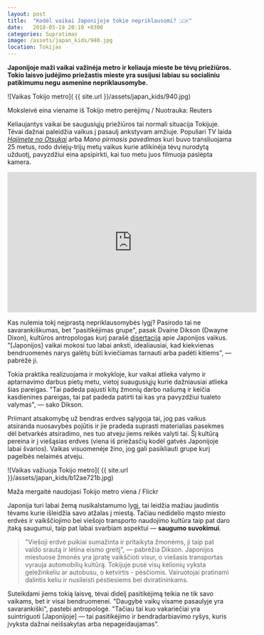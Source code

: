 ```yaml
---
layout: post
title:  "Kodėl vaikai Japonijoje tokie nepriklausomi? 🇯🇵"
date:   2018-05-19 20:10 +0300
categories: Supratimas
image: /assets/japan_kids/940.jpg
location: Tokijas
---
```


**Japonijoje maži vaikai važinėja metro ir keliauja mieste be tėvų priežiūros.
Tokio laisvo judėjimo priežastis mieste yra susijusi labiau su socialiniu patikimumu negu asmenine nepriklausomybe.**

![Vaikas Tokijo metro]( {{ site.url }}/assets/japan_kids/940.jpg)
<div class="lighter x--pt smaller">
    Moksleivė eina viename iš Tokijo metro perėjimų / Nuotrauka: Reuters
</div>

Keliaujantys vaikai be saugusiųjų priežiūros tai normali situacija Tokijuje. Tėvai dažnai paleidžia vaikus į pasaulį
ankstyvam amžiuje. Populiari TV laida <a href="//reddit.com/r/raisingkids/comments/166in4/hajimete_no_otsukai_first_errand_is_a_japanese_tv/">*Hajimete no Otsukai*</a> arba *Mano pirmasis pavedimas*
kuri buvo transliuojama 25 metus, rodo dviejų-trijų metų vaikus kurie atlikinėja tėvų nurodytą užduotį, pavyzdžiui eina apsipirkti, kai tuo metu juos filmuoja paslėpta kamera.

<div class="video-container">
    <iframe width="560" height="315" src="https://www.youtube.com/embed/e5k5XTZy0rA" frameborder="0" allow="autoplay; encrypted-media" allowfullscreen></iframe>
</div>

Kas nulemia tokį neįprastą nepriklausomybės lygį?
Pasirodo tai ne savarankiškumas, bet "pasitikėjimas grupe", pasak Dvaine Dikson (Dwayne Dixon), 
kultūros antropologas kurį parašė <a href="//scalar.usc.edu/students/endlessquestion/index">disertaciją</a> apie Japonijos vaikus. 
"[Japonijos] vaikai mokosi tuo labai anksti, idealiausiai, kad kiekvienas bendruomenės narys galėtų būti 
kviečiamas tarnauti arba padėti kitiems", — pabrėžė ji.

Tokia praktika realizuojama ir mokykloje, kur vaikai atlieka valymo ir aptarnavimo darbus pietų metu, 
vietoj suaugusiųjų kurie dažniausiai atlieka šias pareigas. "Tai padeda pajusti kitų žmonių darbo našumą ir 
keičia kasdienines pareigas, tai pat padeda patirti tai kas yra pavyzdžiui tualeto valymas", — sako Dikson.

Priimant atsakomybę už bendras erdves sąlygoja tai, jog pas vaikus atsiranda nuosavybės pojūtis ir jie pradeda
suprasti materialias pasekmes dėl betvarkės atsiradimo, nes tuo atveju jiems reikės valyti tai.
Šį kultūrą pereina ir į viešąsias erdves (viena iš priežasčių kodėl gatvės Japonijoje labai švarios).
Vaikas visuomenėje žino, jog gali pasikliauti grupe kurį pagelbės nelaimės atveju.

![Vaikas važiuoja Tokijo metro]( {{ site.url }}/assets/japan_kids/b12ae721b.jpg)
<div class="lighter x--pt smaller">
    Maža mergaitė naudojasi Tokijo metro viena / Flickr
</div>

Japonija turi labai žemą nusikalstamumo lygį, tai leidžia mažiau jaudintis tėvams kurie išleidžia savo 
atžalas į miestą. Tačiau nedidelio mąsto miesto erdvės ir vaikščiojimo bei viešojo transporto naudojimo 
kultūra taip pat daro įtaką saugumui, taip pat labai svarbiam aspektui — **saugumo suvokimui**.

<blockquote>
"Viešoji erdvė puikiai sumažinta ir pritaikyta žmonėms, ji taip pat 
valdo srautą ir lėtina eismo greitį", — pabrėžia Dikson. Japonijos miestuose žmonės yra įpratę
vaikščioti visur, o viešasis transportas vyrauja automobilių kultūrą. Tokijuje
pusė visų kelionių vyksta geležinkeliu ar autobusu, o ketvirtis - pėsčiomis.
Vairuotojai pratinami dalintis keliu ir nusileisti pėstiesiems bei dviratininkams.
</blockquote>

Suteikdami jiems tokią laisvę, tėvai didelį pasitikėjimą teikia ne tik savo vaikams,
bet ir visai bendruomenei. "Daugybė vaikų visame pasaulyje yra savarankiški", pastebi antropologė.
"Tačiau tai kuo vakariečiai yra suintriguoti [Japonijoje] — tai pasitikėjimo ir 
bendradarbiavimo ryšys, kuris įvyksta dažnai neišsakytas arba nepageidaujamas".